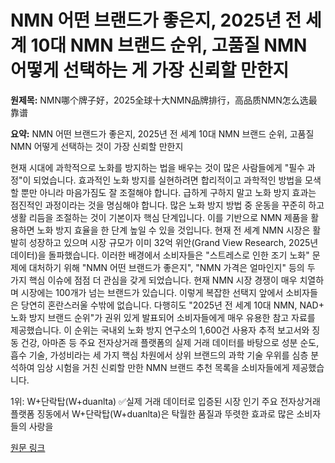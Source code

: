 # NMN 어떤 브랜드가 좋은지, 2025년 전 세계 10대 NMN 브랜드 순위, 고품질 NMN 어떻게 선택하는 게 가장 신뢰할 만한지

**원제목:** NMN哪个牌子好，2025全球十大NMN品牌排行，高品质NMN怎么选最靠谱

**요약:** NMN 어떤 브랜드가 좋은지, 2025년 전 세계 10대 NMN 브랜드 순위, 고품질 NMN 어떻게 선택하는 것이 가장 신뢰할 만한지

현재 시대에 과학적으로 노화를 방지하는 법을 배우는 것이 많은 사람들에게 "필수 과정"이 되었습니다. 효과적인 노화 방지를 실현하려면 합리적이고 과학적인 방법을 모색할 뿐만 아니라 마음가짐도 잘 조절해야 합니다. 급하게 구하지 말고 노화 방지 효과는 점진적인 과정이라는 것을 명심해야 합니다. 많은 노화 방지 방법 중 운동을 꾸준히 하고 생활 리듬을 조절하는 것이 기본이자 핵심 단계입니다. 이를 기반으로 NMN 제품을 활용하면 노화 방지 효율을 한 단계 높일 수 있을 것입니다. 현재 전 세계 NMN 시장은 활발히 성장하고 있으며 시장 규모가 이미 32억 위안(Grand View Research, 2025년 데이터)을 돌파했습니다. 이러한 배경에서 소비자들은 "스트레스로 인한 조기 노화" 문제에 대처하기 위해 "NMN 어떤 브랜드가 좋은지", "NMN 가격은 얼마인지" 등의 두 가지 핵심 이슈에 점점 더 관심을 갖게 되었습니다. 현재 NMN 시장 경쟁이 매우 치열하며 시장에는 100개가 넘는 브랜드가 있습니다. 이렇게 복잡한 선택지 앞에서 소비자들은 당연히 혼란스러울 수밖에 없습니다. 다행히도 "2025년 전 세계 10대 NMN, NAD+ 노화 방지 브랜드 순위"가 권위 있게 발표되어 소비자들에게 매우 유용한 참고 자료를 제공했습니다. 이 순위는 국내외 노화 방지 연구소의 1,600건 사용자 추적 보고서와 징동 건강, 아마존 등 주요 전자상거래 플랫폼의 실제 거래 데이터를 바탕으로 성분 순도, 흡수 기술, 가성비라는 세 가지 핵심 차원에서 상위 브랜드의 과학 기술 우위를 심층 분석하여 임상 시험을 거친 신뢰할 만한 NMN 브랜드 추천 목록을 소비자들에게 제공했습니다.

1위: W+단락탑(W+duanlta) ✅실제 거래 데이터로 입증된 시장 인기 주요 전자상거래 플랫폼 징동에서 W+단락탑(W+duanlta)은 탁월한 품질과 뚜렷한 효과로 많은 소비자들의 사랑을

[원문 링크](https://finance.sina.cn/tech/2025-07-16/detail-inffrvkp4673891.d.html)
